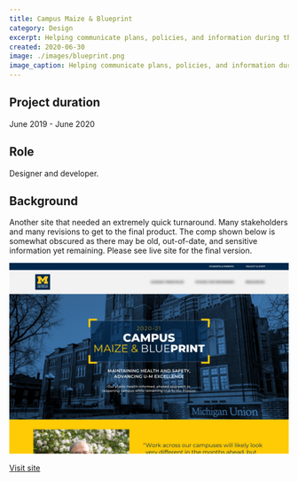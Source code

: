 ```yaml
---
title: Campus Maize & Blueprint
category: Design
excerpt: Helping communicate plans, policies, and information during the pandemic.
created: 2020-06-30
image: ./images/blueprint.png
image_caption: Helping communicate plans, policies, and information during the pandemic.
---
```


## Project duration

June 2019 - June 2020

## Role

Designer and developer.

## Background

Another site that needed an extremely quick turnaround. Many stakeholders and many revisions to get to the final product. The comp shown below is somewhat obscured as there may be old, out-of-date, and sensitive information yet remaining. Please see live site for the final version.

![Home page of SEAS](./images/blueprint-home.jpg)

[Visit site](https://campusblueprint.umich.edu/)
